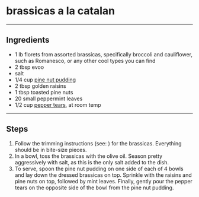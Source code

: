 # brassicas a la catalan

---

## Ingredients

* 1 lb florets from assorted brassicas, specifically broccoli and cauliflower, such as Romanesco, or any other cool types you can find
* 2 tbsp evoo
* salt
* 1/4 cup [pine nut pudding](https://github.com/EanNewton/on-vegetables/blob/main/Larder/Nuts/pine%20nut%20pudding.md)
* 2 tbsp golden raisins
* 1 tbsp toasted pine nuts
* 20 small peppermint leaves
* 1/2 cup [pepper tears](https://github.com/EanNewton/on-vegetables/blob/main/Larder/Stocks%2C%20Sauces%2C%20%26%20Confits/Roasted%20Peppers%20%26%20Pepper%20Tears.md), at room temp

---

## Steps

1.  Follow the trimming instructions (see: ) for the brassicas. Everything should be in bite-size pieces.
2.  In a bowl, toss the brassicas with the olive oil. Season pretty aggressively with salt, as this is the only salt added to the dish.
3.  To serve, spoon the pine nut pudding on one side of each of 4 bowls and lay down the dressed brassicas on top. Sprinkle with the raisins and pine nuts on top, followed by mint leaves. Finally, gently pour the pepper tears on the opposite side of the bowl from the pine nut pudding.